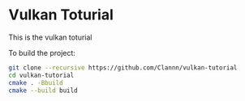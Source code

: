 # Vulkan Toturial
This is the vulkan toturial

To build the project:
```bash
git clone --recursive https://github.com/Clannn/vulkan-tutorial
cd vulkan-tutorial
cmake . -Bbuild
cmake --build build
```
